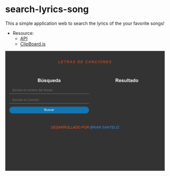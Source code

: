 # search-lyrics-song

This a simple application web to search the lyrics of the your favorite songs!

* Resource:
  * [API](https://lyricsovh.docs.apiary.io/#reference/0/lyrics-of-a-song)
  * [ClipBoard.js](clipboardjs.com)

![app](doc/ss.png)